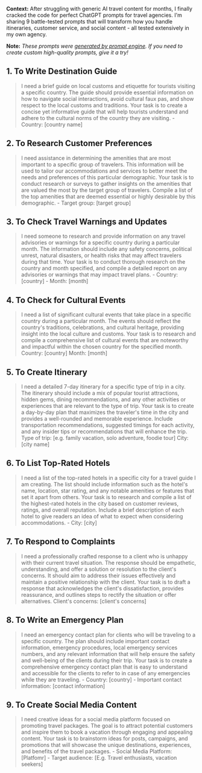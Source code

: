 **Context:** After struggling with generic AI travel content for months, I finally cracked the code for perfect ChatGPT prompts for travel agencies. I'm sharing 9 battle-tested prompts that will transform how you handle itineraries, customer service, and social content - all tested extensively in my own agency.

**Note:** *These prompts were [generated by prompt engine](https://www.promptengine.cc). If you need to create custom high-quality prompts, give it a try!*

## 1. To Write Destination Guide

> I need a brief guide on local customs and etiquette for tourists visiting a specific country. The guide should provide essential information on how to navigate social interactions, avoid cultural faux pas, and show respect to the local customs and traditions. Your task is to create a concise yet informative guide that will help tourists understand and adhere to the cultural norms of the country they are visiting. - Country: [country name]

## 2. To Research Customer Preferences

> I need assistance in determining the amenities that are most important to a specific group of travelers. This information will be used to tailor our accommodations and services to better meet the needs and preferences of this particular demographic. Your task is to conduct research or surveys to gather insights on the amenities that are valued the most by the target group of travelers. Compile a list of the top amenities that are deemed essential or highly desirable by this demographic. - Target group: [target group]

## 3. To Check Travel Warnings and Updates

> I need someone to research and provide information on any travel advisories or warnings for a specific country during a particular month. The information should include any safety concerns, political unrest, natural disasters, or health risks that may affect travelers during that time. Your task is to conduct thorough research on the country and month specified, and compile a detailed report on any advisories or warnings that may impact travel plans. - Country: [country] - Month: [month]

## 4. To Check for Cultural Events

> I need a list of significant cultural events that take place in a specific country during a particular month. The events should reflect the country's traditions, celebrations, and cultural heritage, providing insight into the local culture and customs. Your task is to research and compile a comprehensive list of cultural events that are noteworthy and impactful within the chosen country for the specified month. Country: [country] Month: [month]

## 5. To Create Itinerary

> I need a detailed 7-day itinerary for a specific type of trip in a city. The itinerary should include a mix of popular tourist attractions, hidden gems, dining recommendations, and any other activities or experiences that are relevant to the type of trip. Your task is to create a day-by-day plan that maximizes the traveler's time in the city and provides a well-rounded and memorable experience. Include transportation recommendations, suggested timings for each activity, and any insider tips or recommendations that will enhance the trip. Type of trip: [e.g. family vacation, solo adventure, foodie tour] City: [city name]

## 6. To List Top-Rated Hotels

> I need a list of the top-rated hotels in a specific city for a travel guide I am creating. The list should include information such as the hotel's name, location, star rating, and any notable amenities or features that set it apart from others. Your task is to research and compile a list of the highest-rated hotels in the city based on customer reviews, ratings, and overall reputation. Include a brief description of each hotel to give readers an idea of what to expect when considering accommodations. - City: [city]

## 7. To Respond to Complaints

> I need a professionally crafted response to a client who is unhappy with their current travel situation. The response should be empathetic, understanding, and offer a solution or resolution to the client's concerns. It should aim to address their issues effectively and maintain a positive relationship with the client. Your task is to draft a response that acknowledges the client's dissatisfaction, provides reassurance, and outlines steps to rectify the situation or offer alternatives. Client's concerns: [client's concerns]

## 8. To Write an Emergency Plan

> I need an emergency contact plan for clients who will be traveling to a specific country. The plan should include important contact information, emergency procedures, local emergency services numbers, and any relevant information that will help ensure the safety and well-being of the clients during their trip. Your task is to create a comprehensive emergency contact plan that is easy to understand and accessible for the clients to refer to in case of any emergencies while they are traveling. - Country: [country] - Important contact information: [contact information]

## 9. To Create Social Media Content

> I need creative ideas for a social media platform focused on promoting travel packages. The goal is to attract potential customers and inspire them to book a vacation through engaging and appealing content. Your task is to brainstorm ideas for posts, campaigns, and promotions that will showcase the unique destinations, experiences, and benefits of the travel packages. - Social Media Platform: [Platfomr] - Target audience: [E.g. Travel enthusiasts, vacation seekers]